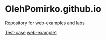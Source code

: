 # OlehPomirko.github.io
Repository for web-examples and labs


[Test-case](https://OlehPomirko.github.io/test/ "test-case")
[web-example1](https://OlehPomirko.github.io/Example-1/ "Web-example1")
